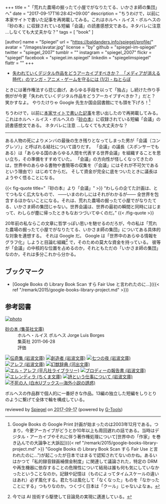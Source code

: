 +++
title = "「荒れた農場の掘ったて小屋でがなりたてる、いかさま師の集団」へ"
date =  "2017-09-17T16:28:42+09:00"
description = "ちうわけで，以前に本家サイトで書いた記事を再掲載してみる。これはホルヘ・ルイス・ボルヘスの『砂の本』に収録されている短編「会議」の読書感想文である。ネタバレに注意 ...しなくても大丈夫かな？"
tags        = [ "book" ]

[author]
  name      = "Spiegel"
  url       = "https://baldanders.info/spiegel/profile/"
  avatar    = "/images/avatar.jpg"
  license   = "by"
  github    = "spiegel-im-spiegel"
  twitter   = "spiegel_2007"
  tumblr    = ""
  instagram = "spiegel_2007"
  flickr    = "spiegel"
  facebook  = "spiegel.im.spiegel"
  linkedin  = "spiegelimspiegel"
  flattr    = ""
+++

- [失われていくデジタル作品をどうアーカイブすべきか？　「メディアが消える時代」のマンガ・アニメ・ゲームを守るには (1/2) - ねとらぼ](http://nlab.itmedia.co.jp/nl/articles/1709/16/news007.html)

ときには著作権法すら捻じ曲げ，あらゆる手段を以って「独占」し続けた作り手側がが今更「失われていくデジタル作品をどうアーカイブすべきか？」だと？ 笑かすなよ。
やりたけりゃ Google 先生か国会図書館にでも頭を下げろ！[^gp]

[^gp]: Google Books の Google Print 計画が始まったのは2003年12月である。つまり，今更アーカイブがどうとか10年以上も周回遅れの話である。当時はデジタル・アーカイブやそれに伴う著作権処理について[世界中の「作家」を巻き込んでの大論争と大訴訟]({{< ref "/remark/2015/google-books-library-project.md" >}} "Google Books の Library Book Scan すら Fair Use と言われたのに...")が起こったが日本ではまるで認知されてないのかね。あるいはかつて「私的録音録画補償金制度」に関連して議論された，特定の DRM や再生機器に依存することの危険性について結局は誰も何も気にしていなかったということなのか。記録や記憶は（ものによってタイムスケールの違いはあれ）必ず風化する。君たちは風化して「なくなった」ものを「なかったことにする」つもりなのか。つくづく日本は「クール」じゃないよなぁ。

ちうわけで，以前に[本家サイトで書いた記事](https://baldanders.info/spiegel/log2/000383.shtml "『砂の本』より： 「会議」 — Baldanders.info")を思い出したので再掲載してみる。
これはホルヘ・ルイス・ボルヘスの『[砂の本]』に収録されている短編「会議」の読書感想文である。
ネタバレに注意 ...しなくても大丈夫かな？

----

ある人物の死によりメンバの最後の生き残りとなってしまった男が「会議（コングレソ）」と呼ばれる結社について語りだす。
 「会議」の議長（スポンサーでもある）は「あらゆる国のあらゆる人間を代表する世界会議」を組織することを思い立ち，その準備をすすめていた。
 「会議」の方向性が怪しくなってきたのは，世界中のあらゆる書物や書簡等の収集を（「会議」にはそれが不可欠であるという理由で）はじめてからだ。
 そして資金が完全に底をついたときに議長はようやく悟ることになる。 

 {{< fig-quote  title="『砂の本』より「会議」" >}}
 <q>わしらの企てた計画は、とてつもなく広大なもので、 ――いまのわしにはそれがわかるが―― 全世界を包含するほかないことになる。それは、荒れた農場の掘ったて小屋でがなりたてる、いかさま師の集団じゃない。世界会議は、世界の最初の瞬間と同時にはじまって、わしらが塵に帰ったときもなおつづいてゆくのだ。</q>
 {{< /fig-quote >}}

20年前の私ならこの文章に哲学っぽい思いを馳せるのだろが，今の私は「荒れた農場の掘ったて小屋でがなりたてる、いかさま師の集団」についてある具体的な対象を連想する。
それは Google だ。
Google は「世界中のあらゆる情報をグラフ化」しようと目論む組織[^ai] で，そのための莫大な資金を持っている。
彼等が「会議」の中核的な位置を占めるのか，それともただの「いかさま師の集団」なのか，それは多分これから分かる。 

[^ai]: 今では AI 技術すら駆使して目論見の実現に邁進している。

## ブックマーク

- [Google Books の Library Book Scan すら Fair Use と言われたのに...]({{< ref "/remark/2015/google-books-library-project.md" >}})

[砂の本]: https://www.amazon.co.jp/exec/obidos/ASIN/4087606244/baldandersinf-22/ "砂の本 (集英社文庫) | ホルヘ・ルイス ボルヘス, Jorge Luis Borges, 篠田 一士 |本 | 通販 | Amazon"

## 参考図書

<div class="hreview" ><a class="item url" href="https://www.amazon.co.jp/exec/obidos/ASIN/4087606244/baldandersinf-22/"><img src="https://images-fe.ssl-images-amazon.com/images/I/51Q1RWgKY8L._SL160_.jpg" alt="photo" class="photo"  /></a><dl ><dt class="fn"><a class="item url" href="https://www.amazon.co.jp/exec/obidos/ASIN/4087606244/baldandersinf-22/">砂の本 (集英社文庫)</a></dt><dd>ホルヘ・ルイス ボルヘス Jorge Luis Borges </dd><dd>集英社 2011-06-28</dd><dd>評価<abbr class="rating" title="5"><img src="https://images-fe.ssl-images-amazon.com/images/G/01/detail/stars-5-0.gif" alt="" /></abbr> </dd></dl><p class="similar"><a href="https://www.amazon.co.jp/exec/obidos/ASIN/4003279212/baldandersinf-22/" target="_top"><img src="https://images-fe.ssl-images-amazon.com/images/P/4003279212.09._SCTHUMBZZZ_.jpg"  alt="伝奇集 (岩波文庫)"  /></a> <a href="https://www.amazon.co.jp/exec/obidos/ASIN/4003279220/baldandersinf-22/" target="_top"><img src="https://images-fe.ssl-images-amazon.com/images/P/4003279220.09._SCTHUMBZZZ_.jpg"  alt="創造者 (岩波文庫)"  /></a> <a href="https://www.amazon.co.jp/exec/obidos/ASIN/4003279247/baldandersinf-22/" target="_top"><img src="https://images-fe.ssl-images-amazon.com/images/P/4003279247.09._SCTHUMBZZZ_.jpg"  alt="七つの夜 (岩波文庫)"  /></a> <a href="https://www.amazon.co.jp/exec/obidos/ASIN/400327928X/baldandersinf-22/" target="_top"><img src="https://images-fe.ssl-images-amazon.com/images/P/400327928X.09._SCTHUMBZZZ_.jpg"  alt="アレフ (岩波文庫)"  /></a> <a href="https://www.amazon.co.jp/exec/obidos/ASIN/4309464084/baldandersinf-22/" target="_top"><img src="https://images-fe.ssl-images-amazon.com/images/P/4309464084.09._SCTHUMBZZZ_.jpg"  alt="幻獣辞典 (河出文庫)"  /></a> <a href="https://www.amazon.co.jp/exec/obidos/ASIN/4582765491/baldandersinf-22/" target="_top"><img src="https://images-fe.ssl-images-amazon.com/images/P/4582765491.09._SCTHUMBZZZ_.jpg"  alt="エル・アレフ (平凡社ライブラリー)"  /></a> <a href="https://www.amazon.co.jp/exec/obidos/ASIN/4003279271/baldandersinf-22/" target="_top"><img src="https://images-fe.ssl-images-amazon.com/images/P/4003279271.09._SCTHUMBZZZ_.jpg"  alt="ブロディーの報告書 (岩波文庫)"  /></a> <a href="https://www.amazon.co.jp/exec/obidos/ASIN/4480022775/baldandersinf-22/" target="_top"><img src="https://images-fe.ssl-images-amazon.com/images/P/4480022775.09._SCTHUMBZZZ_.jpg"  alt="エレンディラ (ちくま文庫)"  /></a> <a href="https://www.amazon.co.jp/exec/obidos/ASIN/4003279255/baldandersinf-22/" target="_top"><img src="https://images-fe.ssl-images-amazon.com/images/P/4003279255.09._SCTHUMBZZZ_.jpg"  alt="詩という仕事について (岩波文庫)"  /></a> <a href="https://www.amazon.co.jp/exec/obidos/ASIN/4560071144/baldandersinf-22/" target="_top"><img src="https://images-fe.ssl-images-amazon.com/images/P/4560071144.09._SCTHUMBZZZ_.jpg"  alt="不死の人 (白水Uブックス―海外小説の誘惑)"  /></a> </p>
<p class="description">ボルヘスの作品群で個人的に一番好きな作品。13編の独立した短編をしりとりのように繋げて全体で輪を構成している。</p>
<p class="gtools" >reviewed by <a href='#maker' class='reviewer'>Spiegel</a> on <abbr class="dtreviewed" title="2017-09-17">2017-09-17</abbr> (powered by <a href="http://www.goodpic.com/mt/aws/index.html" >G-Tools</a>)</p>
</div>
